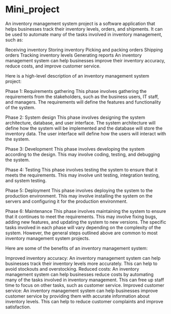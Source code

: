 # Mini_project
An inventory management system project is a software application that helps businesses track their inventory levels, orders, and shipments. It can be used to automate many of the tasks involved in inventory management, such as:

Receiving inventory
Storing inventory
Picking and packing orders
Shipping orders
Tracking inventory levels
Generating reports
An inventory management system can help businesses improve their inventory accuracy, reduce costs, and improve customer service.

Here is a high-level description of an inventory management system project:

Phase 1: Requirements gathering
This phase involves gathering the requirements from the stakeholders, such as the business users, IT staff, and managers. The requirements will define the features and functionality of the system.

Phase 2: System design
This phase involves designing the system architecture, database, and user interface. The system architecture will define how the system will be implemented and the database will store the inventory data. The user interface will define how the users will interact with the system.

Phase 3: Development
This phase involves developing the system according to the design. This may involve coding, testing, and debugging the system.

Phase 4: Testing
This phase involves testing the system to ensure that it meets the requirements. This may involve unit testing, integration testing, and system testing.

Phase 5: Deployment
This phase involves deploying the system to the production environment. This may involve installing the system on the servers and configuring it for the production environment.

Phase 6: Maintenance
This phase involves maintaining the system to ensure that it continues to meet the requirements. This may involve fixing bugs, adding new features, and updating the system to new versions.
The specific tasks involved in each phase will vary depending on the complexity of the system. However, the general steps outlined above are common to most inventory management system projects.

Here are some of the benefits of an inventory management system:

Improved inventory accuracy: An inventory management system can help businesses track their inventory levels more accurately. This can help to avoid stockouts and overstocking.
Reduced costs: An inventory management system can help businesses reduce costs by automating many of the tasks involved in inventory management. This can free up staff time to focus on other tasks, such as customer service.
Improved customer service: An inventory management system can help businesses improve customer service by providing them with accurate information about inventory levels. This can help to reduce customer complaints and improve satisfaction.
